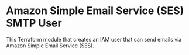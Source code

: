 # Amazon Simple Email Service (SES) SMTP User

This Terraform module that creates an IAM user that can send emails via Amazon Simple Email Service (SES).

